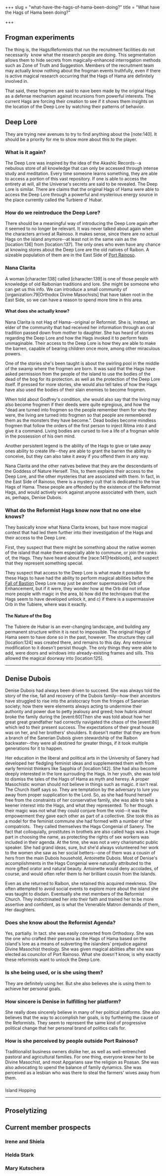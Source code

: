 +++
slug = "what-have-the-hags-of-hama-been-doing?"
title = "What have the Hags of Hama been doing?"

+++

Frogman experiments
-------------------

The thing is, the Hags/Reformists that run the recruitment facilities do not necessarily  know what the research people are doing. This segmentation allows them to hide secrets from magically-enhanced interrogation methods such as Zone of Truth and Suggestion. Members of the recruitment team may actually know nothing about the frogman events truthfully, even if there is active magical research occurring that the Hags of Hama are definitely involved in.

That said, these frogmen are said to nave been made by the original Hags as a defense mechanism against incursions from powerful interests. The current Hags are forcing their creation to see if it shows them insights on the location of the Deep Lore by watching their patterns of behavior.  

Deep Lore
---------

They are trying new avenues to try to find anything about the \[note:140\]. It should be a priority for me to show more about this to the player.

### What is it again?

The Deep Lore was inspired by the idea of the Akashic Records--a nebulous store of all knowledge that can only be accessed through intense study and meditation. Every time someone learns something, they are able to access a portion of this vast repository. If one is able to access the entirety at will, all the Universe's secrets are said to be revealed. The Deep Lore is similar. There are claims that the original Hags of Hama were able to access the Deep Lore through a powerful and mysterious energy source in the place currently called the Turbiere d' Hubar.

### How do we reintroduce the Deep Lore?

There should be a meaningful way of introducing the Deep Lore again after it seemed to no longer be relevant. It was never talked about again when the characters arrived at Rainoso. It makes sense, since there are no actual Hags on the island anymore--at least not in the same vain as the \[location:136\] from \[location:137\]. The only ones who even have any chance at knowing stores about the Deep Lore are the old natives of Raibon. A sizeable population of them are in the East Side of [Port Rainoso](@/locations/port-rainoso.md).

### Nana Clarita  

A woman \[character:138\] called \[character:139\] is one of those people with knowledge of old Raibonian traditions and lore. She might be someone who can get us this info. We can introduce a small community of \[organization:79|Orthodox Divine Masochists\] that have taken root in the East Side, so we can have a reason to spend more time in this area.  

#### What does she actually know?

Nana Clarita is not Hag of Hama--original or Reformist. She is, instead, an elder of the community that had received her information through an oral tradition passed down from mother to daughter. She has heard of stories regarding the Deep Lore and how the Hags invoked it to perform feats unimaginable. Their access to the Deep Lore is how they are able to make the barren, capable of bearing children once more, among other miraculous powers.

One of the stories she's been taught is about the swirling pool in the middle of the swamp where the frogmen are born. It was said that the Hags have asked permission from the people of the island to use the bodies of the dead of the bog for its protection. as well as the protection of the Deep Lore itself. If pressed for more stories, she would also tell tales of how the Hags have also used the bodies of their slain enemies to become frogmen.

When told about Godfrey's condition, she would also say that the living may also become frogmen if their deeds were quite egregious, and how the "dead are turned into frogmen so the people remember them for who they were, the living are turned into frogmen so that people are remembered them as the monsters they have become.". Dead bodies become mindless frogmen that follow the orders of the first person to inject Ritma into it and give it a command. Living bodies are cursed to live a life of a frogman while in the possession of his own mind.  

Another persistent legend is the ability of the Hags to give or take away ones ability to create life--they are able to grant the barren the ability to conceive, but they can also take it away if you offend them in any way.

Nana Clarita and the other natives believe that they are the descendants of the Goddess of Nature Herself. This, to them explains their access to the Deep Lore, and the other mysteries that are associated with them. In fact, in the East Side of Rainoso, there is a mystery cult that is dedicated to the true Hags of Hama. These people are offended by the existence of the Reformist Hags, and would actively work against anyone associated with them, such as, perhaps, Denise Dubois.  

### What do the Reformist Hags know now that no one else knows?

They basically know what Nana Clarita knows, but have more magical context that had led them further into their investigation of the Hags and their access to the Deep Lore.

First, they suspect that there might be something about the native women of the island that make them especially able to commune, or join the ranks of, the Hags. They have heard about the \[race:141|Hexbloods\], and suspect that they represent something special.

They suspect that access to the Deep Lore is what made it possible for these Hags to have had the ability to perform magical abilities before the [Fall of Bastion](@/events/fall-of-bastion.md) Deep Lore may just be another supermassive Orb of Enhancement, but if it were, they wonder how a) the Orb did not infuse more people with magic in the area, b) how did the techniques that the Hags seem to have developed unlock it, and c) if there is a supermassive Orb in the Tubiere, where was it exactly.

#### The Nature of the Bog

The Tubiere de Hubar is an ever-changing landscape, and building any permanent structure within it is next to impossible. The original Hags of Hama seem to have done so in the past, however. The structure they call \[location:124\] was created there, and remains to this day. Any extensive modification to it doesn't persist though. The only things they were able to add, were doors and windows into already-existing frames and sills. This allowed the magical doorway into \[location:125\].  

* * *

Denise Dubois
-------------

Denise Dubois had always been driven to succeed. She was always told the story of the rise, fall and recovery of the Dubois family--how their ancestors have struggled to rise into the aristocracy from the fringes of Sanerian society; how there were elements always acting to undermine their authority and power due to petty jealousy and greed; how hubris almost broke the family during the \[event:60\]Then she was told about how her great great grandfather had correctly navigated the chaos of the \[event:80\] which led to their present success. The expectations of their great house was on her, and her brothers' shoulders. It doesn't matter that they are from a branch of the Sanerian Dubois given stewardship of the Raibon backwater--they were all destined for greater things, if it took multiple generations for it to happen.

Her education in the liberal and political arts in the University of Sanery had developed her fledgling feminist ideas and supplemented them with from early feminist thinkers like Sapphia of \[location:142\]. She had also become deeply interested in the lore surrouding the Hags. In her youth, she was told to dismiss the tales of the Hags of Hama as myth and heresy. A proper Masochistic woman should not believe in things such as magic. it isn't real. The Church itself says so. They are temptation by the adversary to lure you away from proper supplication to the Lord. So, as she had found herself free from the constraints of her conservative family, she was able to take a keener interest into the Hags, and what they represented. To her though. their magic was not what they could conjure from the void--it was the empowerment they gave each other as part of a collective. She took this as a model for the feminist commune she had formed with a number of her compatriots.  They called themselves the Hags Congeniai of Sanery. The fact that colloquially, prostitutes in brothels are also called hags was a huge part in choosing the name, as protecting the rights of sex workers was included in their agenda. At the time, she was not a very charismatic public speaker. She had grand ideas, sure, but she'd always volunteered her work to the women she saw as her social betters--one of them was a cousin of hers from the main Dubois household, Antoinette Dubois. Most of Denise's accomplishments in the Hags Congenial were naturally attributed to the more gifted orator and natural beauty. Antoinette would deny accolades, of course, and would often refer them to her brilliant cousin from the Islands.

Even as she returned to Raibon, she retained this acquired meekness. She often attempted to avoid social events to explore more about the island she was taught to disdain. Eventually she met members of the Reformist Church. They indoctrinated her into their faith and trained her to be more assertive and confident, as is what the Venerable Matron demands of them, Her daughters.  

### Does she know about the Reformist Agenda?

Yes, partially. In tact. she was easily converted from Orthodoxy. She was the one who crafted their persona as the Hags of Hama based on the island's lore as a means of subverting the islanders' prejudice against Divine Masochist theology. She was given magical abilities after she was elected as councilor of Port Rainoso. What she doesn'f know, is why exactly these reformists want to unlock the Deep Lore.  

### Is she being used, or is she using them?

They are definitely using her. But she also believes she is using them to achieve her personal goals.  

### How sincere is Denise in fulfilling her platform?

She really does sincerely believe in many of her political platforms. She also believes that the way to accomplish her goals, is by furthering the cause of the Reformists. They seem to represent the same kind of progressive political change that her personal brand of politics calls for.  

### How is she perceived by people outside Port Rainoso?

Traditionalist business owners dislike her, as well as well-entrenched pastoral and agricultural families. For one thing, everyone knew her to be Divine Masochist, and most Apgarians saw the religion as Poasan. She was also advocating to upend the balance of family dynamics. She was perceived as a lesbian who was there to steal the farmers' wives away from them.  

###   

Island Hopping  

-----------------

Proselytizing
-------------

Current member prospects
------------------------

### Irene and Shiela

### Helda Stark

### Mary Kutschera

